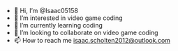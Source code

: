 - 👋 Hi, I’m @Isaac05158
- 👀 I’m interested in video game coding
- 🌱 I’m currently learning coding
- 💞️ I’m looking to collaborate on video game coding
- 📫 How to reach me isaac.scholten2012@outlook.com
